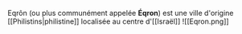 Eqrôn (ou plus communément appelée **Éqron**) est une ville d'origine [[Philistins|philistine]] localisée au centre d'[[Israël]]
![[Eqron.png]]